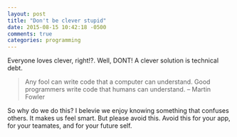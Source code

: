 ```yaml
---
layout: post
title: "Don't be clever stupid"
date: 2015-08-15 10:42:18 -0500
comments: true
categories: programming
---
```


Everyone loves clever, right!?. Well, DONT! A clever solution is technical debt.

<blockquote>
Any fool can write code that a computer can understand. 
Good programmers write code that humans can understand. – Martin Fowler
</blockquote>

So why do we do this? I belevie we enjoy knowing something that confuses others. It makes us feel smart. But please avoid this. Avoid this for your app, for your teamates, and for your future self.


